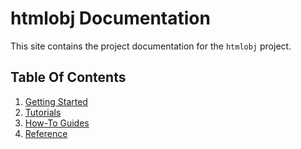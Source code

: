 # htmlobj Documentation

This site contains the project documentation for the
`htmlobj` project.


## Table Of Contents

  1. [Getting Started](getting_started.md)
  1. [Tutorials](tutorials.md)
  1. [How-To Guides](how-to-guides.md)
  1. [Reference](reference.md)
